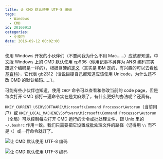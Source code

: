 ```yaml
---
title: 让 CMD 默认使用 UTF-8 编码
tags:
  - Windows
  - CMD
id: 20160912
categories:
  - 小技巧
date: 2016-09-12 00:02:00
---
```


使用 Windows 开发的小伙伴们（不要问我为什么不用 Mac……）应该都知道，中文版 Windows 上的 CMD 默认使用 cp936（你用记事本另存为 ANSI 编码其实跟这个编码是一样的），根据巨硬的[定义](https://msdn.microsoft.com/en-us/library/windows/desktop/dd317756(v=vs.85).aspx)（其实是 IBM 定的，有兴趣的可以去看[维基百科](https://en.wikipedia.org/wiki/Code_page)），它代表 gb2312（话说巨硬自己都知道应该使用 Unicode，为什么还不改 CMD 的默认编码……）。

可能有些小伙伴也知道，使用 `CHCP` 命令可以查看和修改当前的 code page，但是每次打开 CMD 都打一遍命令实在是太麻烦了，有什么更好的办法呢？还真有。

`HKEY_CURRENT_USER\SOFTWARE\Microsoft\Command Processor\Autorun`（当前用户）或 `HKEY_LOCAL_MACHINE\Software\Microsoft\Command Processor\Autorun` （全局）可以控制每次打开 CMD 运行的命令或批处理文件，跟 Unix 里的 `~/.bashrc` 作用一致。我们只需要把它设置成批处理文件的路径（记得用 `\\` 而不是 `\`）或一行命令就好了。

![让 CMD 默认使用 UTF-8 编码](/uploads/2016/09/let-utf-8-as-default-code-page-on-windows-1.png)

![让 CMD 默认使用 UTF-8 编码](/uploads/2016/09/let-utf-8-as-default-code-page-on-windows-2.png)
